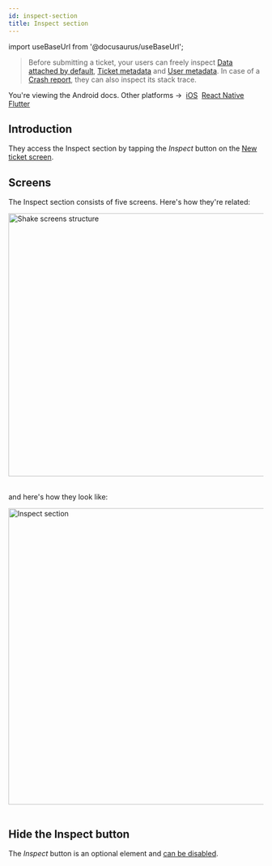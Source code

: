 ```yaml
---
id: inspect-section
title: Inspect section
---
```

import useBaseUrl from '@docusaurus/useBaseUrl';

> Before submitting a ticket, your users can freely inspect [Data attached by default](android/configuration-and-data/data-attached-by-default.md),
[Ticket metadata](android/configuration-and-data/ticket-metadata.md) and [User metadata](android/users/update-user-metadata.md). 
In case of a [Crash report](/android/crash-reports/ask-for-description/#enable), they can also inspect its stack trace.

<p class="p2 mt-40">You're viewing the Android docs. Other platforms →&nbsp;
<a href="/docs/ios/shake-ui/inspect-section/">iOS</a>&nbsp;
<a href="/docs/react/shake-ui/inspect-section/">React Native</a>&nbsp;
<a href="/docs/flutter/shake-ui/inspect-section/">Flutter</a>&nbsp;
</p>

## Introduction

They access the Inspect section by tapping the *Inspect* button on the [New ticket screen](android/shake-ui/new-ticket-screen.md).


## Screens

The Inspect section consists of five screens. Here's how they're related:

<table class="media-container mt-40 mb-40">
<img
  alt="Shake screens structure"
  width="520"
  src={useBaseUrl('screens/inspect-section-ios-android-structure.svg')}
/>
</table>

and here's how they look like:

<table class="media-container mt-40">
<img
  className="screen-image"
  alt="Inspect section"
  width="586"
  src={useBaseUrl('screens/inspect-section-ui@2x.png')}
/>
</table>


## Hide the Inspect button

The *Inspect* button is an optional element and [can be disabled](/android/configuration-and-data/custom-forms#inspect-button).
